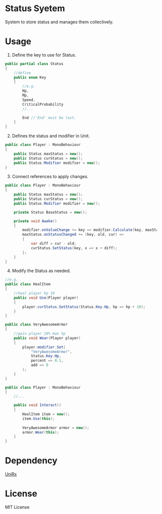 # Status Syetem
System to store status and manages them collectively.

# Usage

1. Define the key to use for Status.
```csharp
public partial class Status
{
    //define
    public enum Key
    {
        //e.g.
        Hp,
        Mp,
        Speed,
        CriticalProbability
        //...

        End //'End' must be last.
    }
}
```

2. Defines the status and modifier in Unit.
```csharp
public class Player : MonoBehaviour
{
    public Status maxStatus = new();
    public Status curStatus = new();
    public Status.Modifier modifier = new();
}
```

3. Connect references to apply changes.

```csharp
public class Player : MonoBehaviour
{
    public Status maxStatus = new();
    public Status curStatus = new();
    public Status.Modifier modifier = new();

    private Status BaseStatus = new();

    private void Awake()
    {
        modifier.onValueChange += key => modifier.Calculate(key, maxStatus, BaseStatus);
        maxStatus.onStatusChanged += (key, old, cur) =>
        {
            var diff = cur - old;
            curStatus.SetStatus(key, x => x + diff);
        };
    }
}
```

4. Modify the Status as needed.
```csharp
//e.g.
public class HealItem
{
    //heal player hp 10
    public void Use(Player player)
    {
        player.curStatus.SetStatus(Status.Key.Hp, hp => hp + 10);
    }
}

public class VeryAwesomeArmor
{
    //gain player 10% max hp
    public void Wear(Player player)
    {
        player.modifier.Set(
            "VeryAwesomeArmor", 
            Status.Key.Hp,
            percent => 0.1,
            add => 0
        );
    }
}

public class Player : MonoBehaviour
{
    //...

    public void Interact()
    {
        HealItem item = new();
        item.Use(this);
        
        VeryAwesomeArmor armor = new();
        armor.Wear(this);
    }  
}
```

# Dependency
[UniRx](https://github.com/neuecc/UniRx/releases/tag/7.1.0)

# License
MIT License